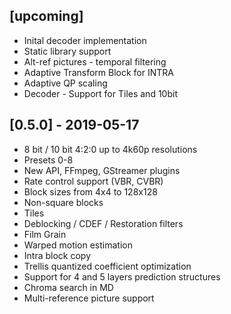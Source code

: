 ## [upcoming]
- Inital decoder implementation
- Static library support
- Alt-ref pictures - temporal filtering
- Adaptive Transform Block for INTRA
- Adaptive QP scaling
- Decoder - Support for Tiles and 10bit

## [0.5.0] - 2019-05-17

- 8 bit / 10 bit 4:2:0 up to 4k60p resolutions
- Presets 0-8
- New API, FFmpeg, GStreamer plugins
- Rate control support  (VBR, CVBR)
- Block sizes from 4x4 to 128x128
- Non-square blocks
- Tiles
- Deblocking / CDEF / Restoration filters
- Film Grain
- Warped motion estimation
- Intra block copy
- Trellis quantized coefficient optimization
- Support for 4 and 5 layers prediction structures
- Chroma search in MD
- Multi-reference picture support
